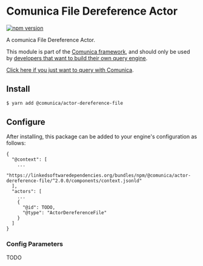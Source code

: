 # Comunica File Dereference Actor

[![npm version](https://badge.fury.io/js/%40comunica%2Factor-dereference-file.svg)](https://www.npmjs.com/package/@comunica/actor-dereference-file)

A comunica File Dereference Actor.

This module is part of the [Comunica framework](https://github.com/comunica/comunica),
and should only be used by [developers that want to build their own query engine](https://comunica.dev/docs/modify/).

[Click here if you just want to query with Comunica](https://comunica.dev/docs/query/).

## Install

```bash
$ yarn add @comunica/actor-dereference-file
```

## Configure

After installing, this package can be added to your engine's configuration as follows:
```text
{
  "@context": [
    ...
    "https://linkedsoftwaredependencies.org/bundles/npm/@comunica/actor-dereference-file/^2.0.0/components/context.jsonld"  
  ],
  "actors": [
    ...
    {
      "@id": TODO,
      "@type": "ActorDereferenceFile"
    }
  ]
}
```

### Config Parameters

TODO
